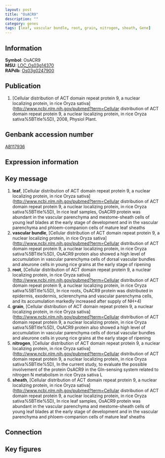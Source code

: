 ```yaml
---
layout: post
title: "OsACR9"
description: ""
category: genes
tags: [leaf, vascular bundle, root, grain, nitrogen, sheath, Gene]
---
```


## Information
__Symbol__: OsACR9  
__MSU__: [LOC_Os03g14370](http://rice.plantbiology.msu.edu/cgi-bin/ORF_infopage.cgi?orf=LOC_Os03g14370)  
__RAPdb__: [Os03g0247900](http://rapdb.dna.affrc.go.jp/viewer/gbrowse_details/irgsp1?name=Os03g0247900)  

## Publication
1. [Cellular distribution of ACT domain repeat protein 9, a nuclear localizing protein, in rice Oryza sativa](http://www.ncbi.nlm.nih.gov/pubmed?term=Cellular distribution of ACT domain repeat protein 9, a nuclear localizing protein, in rice Oryza sativa%5BTitle%5D), 2008, Physiol Plant.

## Genbank accession number
[AB117936](http://www.ncbi.nlm.nih.gov/nuccore/AB117936)  

## Expression information

## Key message
1. __leaf__, [Cellular distribution of ACT domain repeat protein 9, a nuclear localizing protein, in rice Oryza sativa](http://www.ncbi.nlm.nih.gov/pubmed?term=Cellular distribution of ACT domain repeat protein 9, a nuclear localizing protein, in rice Oryza sativa%5BTitle%5D),  In rice leaf samples, OsACR9 protein was abundant in the vascular parenchyma and mestome-sheath cells of young leaf blades at the early stage of development and in the vascular parenchyma and phloem-companion cells of mature leaf sheaths
2. __vascular bundle__, [Cellular distribution of ACT domain repeat protein 9, a nuclear localizing protein, in rice Oryza sativa](http://www.ncbi.nlm.nih.gov/pubmed?term=Cellular distribution of ACT domain repeat protein 9, a nuclear localizing protein, in rice Oryza sativa%5BTitle%5D),  OsACR9 protein also showed a high level of accumulation in vascular parenchyma cells of dorsal vascular bundles and aleurone cells in young rice grains at the early stage of ripening
3. __root__, [Cellular distribution of ACT domain repeat protein 9, a nuclear localizing protein, in rice Oryza sativa](http://www.ncbi.nlm.nih.gov/pubmed?term=Cellular distribution of ACT domain repeat protein 9, a nuclear localizing protein, in rice Oryza sativa%5BTitle%5D),  In rice roots, OsACR9 protein was distributed in epidermis, exodermis, sclerenchyma and vascular parenchyma cells, and its accumulation markedly increased after supply of NH+4)  
4. __grain__, [Cellular distribution of ACT domain repeat protein 9, a nuclear localizing protein, in rice Oryza sativa](http://www.ncbi.nlm.nih.gov/pubmed?term=Cellular distribution of ACT domain repeat protein 9, a nuclear localizing protein, in rice Oryza sativa%5BTitle%5D),  OsACR9 protein also showed a high level of accumulation in vascular parenchyma cells of dorsal vascular bundles and aleurone cells in young rice grains at the early stage of ripening
5. __nitrogen__, [Cellular distribution of ACT domain repeat protein 9, a nuclear localizing protein, in rice Oryza sativa](http://www.ncbi.nlm.nih.gov/pubmed?term=Cellular distribution of ACT domain repeat protein 9, a nuclear localizing protein, in rice Oryza sativa%5BTitle%5D),  In the current study, to evaluate the possible involvement of the protein OsACR9 in the Gln-sensing system related to nitrogen N metabolism in rice Oryza sativa L
6. __sheath__, [Cellular distribution of ACT domain repeat protein 9, a nuclear localizing protein, in rice Oryza sativa](http://www.ncbi.nlm.nih.gov/pubmed?term=Cellular distribution of ACT domain repeat protein 9, a nuclear localizing protein, in rice Oryza sativa%5BTitle%5D),  In rice leaf samples, OsACR9 protein was abundant in the vascular parenchyma and mestome-sheath cells of young leaf blades at the early stage of development and in the vascular parenchyma and phloem-companion cells of mature leaf sheaths

## Connection

## Key figures


